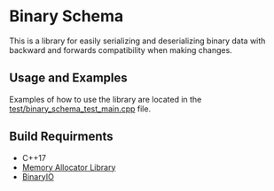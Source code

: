 # Binary Schema

This is a library for easily serializing and deserializing binary
data with backward and forwards compatibility when making changes.

## Usage and Examples

Examples of how to use the library are located in the [test/binary_schema_test_main.cpp](test/binary_schema_test_main.cpp) file.

## Build Requirments

- C++17
- [Memory Allocator Library](https://github.com/BluFedora/BF-Memory)
- [BinaryIO](https://github.com/BluFedora/BinaryIO)
